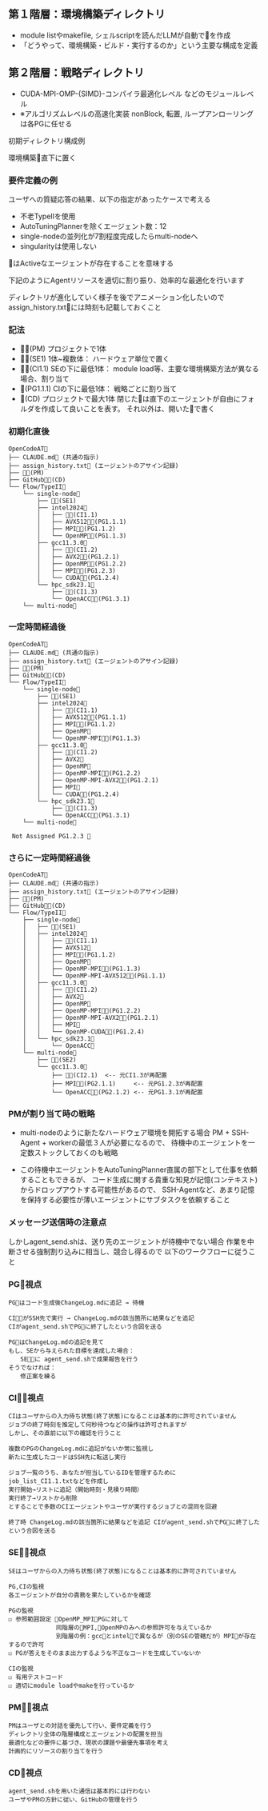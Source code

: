 ## 第１階層：環境構築ディレクトリ
- module listやmakefile, シェルscriptを読んだLLMが自動で📂を作成
- 「どうやって、環境構築・ビルド・実行するのか」という主要な構成を定義

## 第２階層：戦略ディレクトリ
- CUDA-MPI-OMP-{SIMD}-コンパイラ最適化レベル などのモジュールレベル
- ※アルゴリズムレベルの高速化実装 nonBlock, 転置, ループアンローリング は各PGに任せる

初期ディレクトリ構成例

環境構築📁直下に置く

### 要件定義の例
ユーザへの質疑応答の結果、以下の指定があったケースで考える
- 不老TypeIIを使用
- AutoTuningPlannerを除くエージェント数：12
- single-nodeの並列化が7割程度完成したらmulti-nodeへ
- singularityは使用しない


🤖はActiveなエージェントが存在することを意味する

下記のようにAgentリソースを適切に割り振り、効率的な最適化を行います

ディレクトリが進化していく様子を後でアニメーション化したいので
assign_history.txt📄には時刻も記載しておくこと

### 記法
- 🤖🥇(PM) プロジェクトで1体
- 🤖🥈(SE1) 1体~複数体： ハードウェア単位で置く
- 🤖🥉(CI1.1) SEの下に最低1体： module load等、主要な環境構築方法が異なる場合、割り当て
- 🤖(PG1.1.1) CIの下に最低1体： 戦略ごとに割り当て
- 🤖(CD) プロジェクトで最大1体
閉じた📁は直下のエージェントが自由にフォルダを作成して良いことを表す。
それ以外は、開いた📂で書く


### 初期化直後
```
OpenCodeAT📂
├── CLAUDE.md📄 (共通の指示)
├── assign_history.txt📄 (エージェントのアサイン記録)
├── 🤖🥇(PM)
├── GitHub📁🤖(CD)
└── Flow/TypeII📂
    └── single-node📂
        ├── 🤖🥈(SE1)
        ├── intel2024📂
        │   ├── 🤖🥉(CI1.1)
        │   ├── AVX512📁🤖(PG1.1.1)
        │   ├── MPI📁🤖(PG1.1.2)
        │   └── OpenMP📁🤖(PG1.1.3)
        ├── gcc11.3.0📂
        │   ├── 🤖🥉(CI1.2)
        │   ├── AVX2📁🤖(PG1.2.1)
        │   ├── OpenMP📁🤖(PG1.2.2)
        │   ├── MPI📁🤖(PG1.2.3)
        │   └── CUDA📁🤖(PG1.2.4)
        └── hpc_sdk23.1📂
            ├── 🤖🥉(CI1.3)
            └── OpenACC📁🤖(PG1.3.1)
    └── multi-node📂
```


### 一定時間経過後
```
OpenCodeAT📂
├── CLAUDE.md📄 (共通の指示)
├── assign_history.txt📄 (エージェントのアサイン記録)
├── 🤖🥇(PM)
├── GitHub📁🤖(CD)
└── Flow/TypeII📂
    └── single-node📂
        ├── 🤖🥈(SE1)
        ├── intel2024📂
        │   ├── 🤖🥉(CI1.1)
        │   ├── AVX512📁🤖(PG1.1.1)
        │   ├── MPI📁🤖(PG1.1.2)
        │   ├── OpenMP📁
        │   └── OpenMP-MPI📁🤖(PG1.1.3)
        ├── gcc11.3.0📂
        │   ├── 🤖🥉(CI1.2)
        │   ├── AVX2📁
        │   ├── OpenMP📁
        │   ├── OpenMP-MPI📁🤖(PG1.2.2)
        │   ├── OpenMP-MPI-AVX2📁🤖(PG1.2.1)
        │   ├── MPI📁
        │   └── CUDA📁🤖(PG1.2.4)
        └── hpc_sdk23.1📂
            ├── 🤖🥉(CI1.3)
            └── OpenACC📁🤖(PG1.3.1)
    └── multi-node📂

 Not Assigned PG1.2.3 🤖
```


### さらに一定時間経過後
```
OpenCodeAT📂
├── CLAUDE.md📄 (共通の指示)
├── assign_history.txt📄 (エージェントのアサイン記録)
├── 🤖🥇(PM)
├── GitHub📁🤖(CD)
└── Flow/TypeII📂
    ├── single-node📂
    │   ├── 🤖🥈(SE1)
    │   ├── intel2024📂
    │   │   ├── 🤖🥉(CI1.1)
    │   │   ├── AVX512📁
    │   │   ├── MPI📁🤖(PG1.1.2)
    │   │   ├── OpenMP📁
    │   │   ├── OpenMP-MPI📁🤖(PG1.1.3)
    │   │   └── OpenMP-MPI-AVX512📁🤖(PG1.1.1)
    │   ├── gcc11.3.0📂
    │   │   ├── 🤖🥉(CI1.2)
    │   │   ├── AVX2📁
    │   │   ├── OpenMP📁
    │   │   ├── OpenMP-MPI📁🤖(PG1.2.2)
    │   │   ├── OpenMP-MPI-AVX2📁🤖(PG1.2.1)
    │   │   ├── MPI📁 
    │   │   └── OpenMP-CUDA📁🤖(PG1.2.4)
    │   └── hpc_sdk23.1📂
    │       └── OpenACC📁
    └── multi-node📂
        ├── 🤖🥈(SE2)
        └── gcc11.3.0📂
            ├── 🤖🥉(CI2.1)  <-- 元CI1.3が再配置
            ├── MPI📁🤖(PG2.1.1)     <-- 元PG1.2.3が再配置
            └── OpenACC📁🤖(PG2.1.2) <-- 元PG1.3.1が再配置
```

### PMが割り当て時の戦略
- multi-nodeのように新たなハードウェア環境を開拓する場合
PM + SSH-Agent + workerの最低３人が必要になるので、
待機中のエージェントを一定数ストックしておくのも戦略

- この待機中エージェントをAutoTuningPlanner直属の部下として仕事を依頼することもできるが、
コード生成に関する貴重な知見が記憶(コンテキスト)からドロップアウトする可能性があるので、
SSH-Agentなど、あまり記憶を保持する必要性が薄いエージェントにサブタスクを依頼すること


### メッセージ送信時の注意点
しかしagent_send.shは、送り先のエージェントが待機中でない場合
作業を中断させる強制割り込みに相当し、競合し得るので
以下のワークフローに従うこと



### PG🤖視点
```
PG🤖はコード生成後ChangeLog.mdに追記 → 待機

CI🤖🥉がSSH先で実行 → ChangeLog.mdの該当箇所に結果などを追記
CIがagent_send.shでPG🤖に終了したという合図を送る

PG🤖はChangeLog.mdの追記を見て
もし、SEから与えられた目標を達成した場合：
　　SE🤖🥈に agent_send.shで成果報告を行う
そうでなければ：
　　修正案を練る
```



### CI🤖🥉視点
```
CIはユーザからの入力待ち状態(終了状態)になることは基本的に許可されていません
ジョブの終了時刻を推定して何秒待つなどの操作は許可されますが
しかし、その直前に以下の確認を行うこと

複数のPGのChangeLog.mdに追記がないか常に監視し
新たに生成したコードはSSH先に転送し実行

ジョブ一覧のうち、あなたが担当しているIDを管理するために
job_list_CI1.1.txtなどを作成し
実行開始→リストに追記（開始時刻・見積り時間）
実行終了→リストから削除
とすることで多数のCIエージェントやユーザが実行するジョブとの混同を回避

終了時 ChangeLog.mdの該当箇所に結果などを追記 CIがagent_send.shでPG🤖に終了したという合図を送る
```



### SE🤖🥈視点
```
SEはユーザからの入力待ち状態(終了状態)になることは基本的に許可されていません

PG,CIの監視
各エージェントが自分の責務を果たしているかを確認

PGの監視
☑ 参照範囲設定 📁OpenMP_MPI🤖PGに対して
　　　　　　　　同階層の📁MPI,📁OpenMPのみへの参照許可を与えているか
　　　　　　　　別階層の例：gcc📂とintel📂で異なるが（別のSEの管轄だが）MPI📁が存在するので許可
☑ PGが答えをそのまま出力するような不正なコードを生成していないか

CIの監視
☑ 有用テストコード
☑ 適切にmodule loadやmakeを行っているか
```


### PM🤖🥇視点
```
PMはユーザとの対話を優先して行い、要件定義を行う
ディレクトリ全体の階層構成とエージェントの配置を担当
最適化などの要件に基づき、現状の課題や最優先事項を考え
計画的にリソースの割り当てを行う
```


### CD🤖視点
```
agent_send.shを用いた通信は基本的には行わない
ユーザやPMの方針に従い、GitHubの管理を行う
```